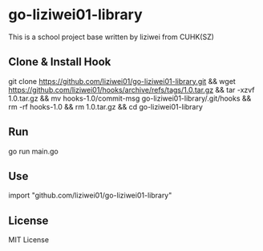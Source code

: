 # go-liziwei01-library

This is a school project base written by liziwei from CUHK(SZ)

## Clone & Install Hook

git clone https://github.com/liziwei01/go-liziwei01-library.git && wget https://github.com/liziwei01/hooks/archive/refs/tags/1.0.tar.gz && tar -xzvf 1.0.tar.gz && mv hooks-1.0/commit-msg go-liziwei01-library/.git/hooks && rm -rf hooks-1.0 && rm 1.0.tar.gz && cd go-liziwei01-library

## Run

go run main.go

## Use

import "github.com/liziwei01/go-liziwei01-library"

## License

MIT License
